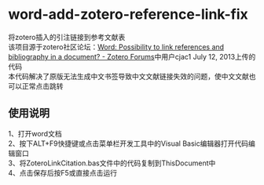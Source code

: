 # word-add-zotero-reference-link-fix
将zotero插入的引注链接到参考文献表<br />
该项目源于zotero社区论坛：[Word: Possibility to link references and bibliography in a document? -  Zotero Forums](https://forums.zotero.org/discussion/comment/324312/#Comment_324312)中用户cjac1 July 12, 2013上传的代码<br />
本代码解决了原版无法生成中文书签导致中文文献链接失效的问题，使中文文献也可以正常点击跳转
## 使用说明
1、打开word文档<br />
2、按下ALT+F9快捷键或点击菜单栏开发工具中的Visual Basic编辑器打开代码编辑窗口<br />
3、将ZoteroLinkCitation.bas文件中的代码复制到ThisDocument中<br />
4、点击保存后按F5或直接点击运行
